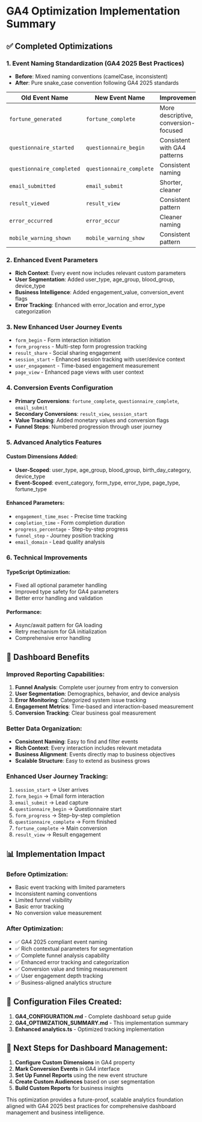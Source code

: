 # GA4 Optimization Implementation Summary

## ✅ Completed Optimizations

### 1. Event Naming Standardization (GA4 2025 Best Practices)
- **Before**: Mixed naming conventions (camelCase, inconsistent)
- **After**: Pure snake_case convention following GA4 2025 standards

| Old Event Name | New Event Name | Improvement |
|---|---|---|
| `fortune_generated` | `fortune_complete` | More descriptive, conversion-focused |
| `questionnaire_started` | `questionnaire_begin` | Consistent with GA4 patterns |
| `questionnaire_completed` | `questionnaire_complete` | Consistent naming |
| `email_submitted` | `email_submit` | Shorter, cleaner |
| `result_viewed` | `result_view` | Consistent pattern |
| `error_occurred` | `error_occur` | Cleaner naming |
| `mobile_warning_shown` | `mobile_warning_show` | Consistent pattern |

### 2. Enhanced Event Parameters
- **Rich Context**: Every event now includes relevant custom parameters
- **User Segmentation**: Added user_type, age_group, blood_group, device_type
- **Business Intelligence**: Added engagement_value, conversion_event flags
- **Error Tracking**: Enhanced with error_location and error_type categorization

### 3. New Enhanced User Journey Events
- `form_begin` - Form interaction initiation
- `form_progress` - Multi-step form progression tracking
- `result_share` - Social sharing engagement
- `session_start` - Enhanced session tracking with user/device context
- `user_engagement` - Time-based engagement measurement
- `page_view` - Enhanced page views with user context

### 4. Conversion Events Configuration
- **Primary Conversions**: `fortune_complete`, `questionnaire_complete`, `email_submit`
- **Secondary Conversions**: `result_view`, `session_start`
- **Value Tracking**: Added monetary values and conversion flags
- **Funnel Steps**: Numbered progression through user journey

### 5. Advanced Analytics Features

#### Custom Dimensions Added:
- **User-Scoped**: user_type, age_group, blood_group, birth_day_category, device_type
- **Event-Scoped**: event_category, form_type, error_type, page_type, fortune_type

#### Enhanced Parameters:
- `engagement_time_msec` - Precise time tracking
- `completion_time` - Form completion duration
- `progress_percentage` - Step-by-step progress
- `funnel_step` - Journey position tracking
- `email_domain` - Lead quality analysis

### 6. Technical Improvements

#### TypeScript Optimization:
- Fixed all optional parameter handling
- Improved type safety for GA4 parameters
- Better error handling and validation

#### Performance:
- Async/await pattern for GA loading
- Retry mechanism for GA initialization
- Comprehensive error handling

## 🎯 Dashboard Benefits

### Improved Reporting Capabilities:
1. **Funnel Analysis**: Complete user journey from entry to conversion
2. **User Segmentation**: Demographics, behavior, and device analysis
3. **Error Monitoring**: Categorized system issue tracking
4. **Engagement Metrics**: Time-based and interaction-based measurement
5. **Conversion Tracking**: Clear business goal measurement

### Better Data Organization:
- **Consistent Naming**: Easy to find and filter events
- **Rich Context**: Every interaction includes relevant metadata
- **Business Alignment**: Events directly map to business objectives
- **Scalable Structure**: Easy to extend as business grows

### Enhanced User Journey Tracking:
1. `session_start` → User arrives
2. `form_begin` → Email form interaction
3. `email_submit` → Lead capture
4. `questionnaire_begin` → Questionnaire start
5. `form_progress` → Step-by-step completion
6. `questionnaire_complete` → Form finished
7. `fortune_complete` → Main conversion
8. `result_view` → Result engagement

## 📊 Implementation Impact

### Before Optimization:
- Basic event tracking with limited parameters
- Inconsistent naming conventions
- Limited funnel visibility
- Basic error tracking
- No conversion value measurement

### After Optimization:
- ✅ GA4 2025 compliant event naming
- ✅ Rich contextual parameters for segmentation
- ✅ Complete funnel analysis capability
- ✅ Enhanced error tracking and categorization
- ✅ Conversion value and timing measurement
- ✅ User engagement depth tracking
- ✅ Business-aligned analytics structure

## 🔧 Configuration Files Created:
1. **GA4_CONFIGURATION.md** - Complete dashboard setup guide
2. **GA4_OPTIMIZATION_SUMMARY.md** - This implementation summary
3. **Enhanced analytics.ts** - Optimized tracking implementation

## 🚀 Next Steps for Dashboard Management:
1. **Configure Custom Dimensions** in GA4 property
2. **Mark Conversion Events** in GA4 interface
3. **Set Up Funnel Reports** using the new event structure
4. **Create Custom Audiences** based on user segmentation
5. **Build Custom Reports** for business insights

This optimization provides a future-proof, scalable analytics foundation aligned with GA4 2025 best practices for comprehensive dashboard management and business intelligence.